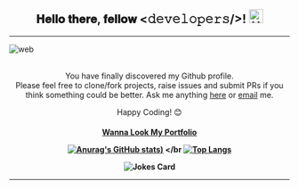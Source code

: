 <h2 align = "Center" >𝐇𝐞𝐥𝐥𝐨 𝐭𝐡𝐞𝐫𝐞, 𝐟𝐞𝐥𝐥𝐨𝐰 <𝚍𝚎𝚟𝚎𝚕𝚘𝚙𝚎𝚛𝚜/>! <a href="https://gifyu.com/image/DiOB"><img src="https://s3.gifyu.com/images/Hi.gif" alt="Hi.gif" border="0" height ="25" width ="25"/></a></h2>
<hr style="height:1px;border:none;color:#333;background-color:#00000;">

<img src="https://i.ibb.co/SK2dJvY/web.png" alt="web"  border = "0" align = "center">
</br>
</br>

<p align = "center">You have finally discovered my Github profile.</br>
Please feel free to clone/fork projects, raise issues and submit PRs if you think something could be better.
Ask me anything <a href = "https://anasportfolio3514.herokuapp.com/contact">here</a> or <a href = "mailto:mohd.anas.3514@gmail.com">email</a> me.

<p align="center">Happy Coding! 😊</p>

<h4 align="center"><a href="https://anasportfolio3514.herokuapp.com/">Wanna Look My Portfolio</a>

[![Anurag's GitHub stats](https://github-readme-stats.vercel.app/api?username=Mr-Potter-Hack&show_icons=true&theme=dark))](https://github.com/anuraghazra/github-readme-stats)
  </br
  [![Top Langs](https://github-readme-stats.vercel.app/api/top-langs/?username=Mr-Potter-Hack)](https://github.com/anuraghazra/github-readme-stats)


<img  src="https://readme-jokes.vercel.app/api?&theme=solidBlue" alt="Jokes Card" theme ="vue-dark"/>

</br>

<hr style="height:1px;border:none;color:#333;background-color:#00000;">
</br>



